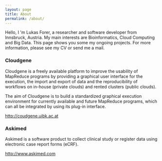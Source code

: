 ```yaml
---
layout: page
title: About
permalink: /about/
---
```


Hello, I 'm Lukas Forer, a researcher and software developer from Innsbruck, Austria. My main interests are Bioinformatics, Cloud Computing and Big Data. This page shows you some my ongoing projects. For more information, please see my CV or send me a mail.


### Cloudgene

Cloudgene is a freely available platform to improve the usability of MapReduce programs by providing a graphical user interface for the execution, the import and export of data and the reproducibility of workflows on in-house (private clouds) and rented clusters (public clouds).

The aim of Cloudgene is to build a standardized graphical execution environment for currently available and future MapReduce programs, which can all be integrated by using its plug-in interface.

http://coudgene.uibk.ac.at

### Askimed

Askimed is a software product to collect clinical study or register data using electronic case report forms (eCRF).

http://www.askimed.com



